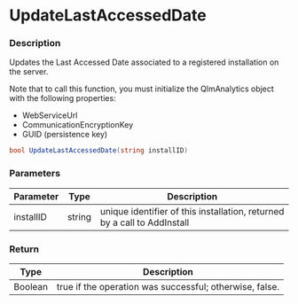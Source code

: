 # UpdateLastAccessedDate

### Description

Updates the Last Accessed Date associated to a registered installation on the server.

Note that to call this function, you must initialize the QlmAnalytics object with the following properties:

* WebServiceUrl
* CommunicationEncryptionKey
* GUID (persistence key)

```c#
bool UpdateLastAccessedDate(string installID)
```

### Parameters

| Parameter |  Type  | Description                                                              |
| --------- | :----: | ------------------------------------------------------------------------ |
| installID | string | unique identifier of this installation, returned by a call to AddInstall |

### Return

| Type    | Description                                             |
| ------- | ------------------------------------------------------- |
| Boolean | true if the operation was successful; otherwise, false. |
